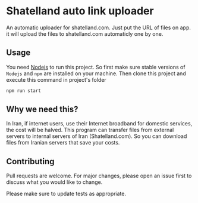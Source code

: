 # Shatelland auto link uploader
An automatic uploader for shatelland.com. Just put the URL of files on app. it will upload the files to shatelland.com automaticly one by one.

## Usage

You need [Nodejs](https://nodejs.org) to run this project. So first make sure stable versions of `Nodejs` and `npm` are installed on your machine. Then clone this project and execute this command in project's folder

```bash
npm run start
```
## Why we need this?

In Iran, if internet users, use their Internet broadband for domestic services, the cost will be halved. This program can transfer files from external servers to internal servers of Iran (Shatelland.com). So you can download files from Iranian servers that save your costs.

## Contributing
Pull requests are welcome. For major changes, please open an issue first to discuss what you would like to change.

Please make sure to update tests as appropriate.

